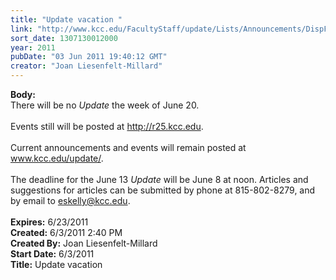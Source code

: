 ```yaml
---
title: "Update vacation "
link: "http://www.kcc.edu/FacultyStaff/update/Lists/Announcements/DispForm.aspx?ID=337"
sort_date: 1307130012000
year: 2011
pubDate: "03 Jun 2011 19:40:12 GMT"
creator: "Joan Liesenfelt-Millard"
---
```


<div><b>Body:</b> <div class=ExternalClass33A98CBD8A3C4FAEAB1165E2504C58A6>
<div>There will be no <em>Update </em>the week of June 20.<br>    </div>
<div>Events still will be posted at <a href="http://r25.kcc.edu/">http://r25.kcc.edu</a>.<br>    </div>
<div>Current announcements and events will remain posted at <a href="/update/">www.kcc.edu/update/</a>.<br>    </div>
<div>The deadline for the June 13 <em>Update</em> will be June 8 at noon. Articles and suggestions for articles can be submitted by phone at 815-802-8279, and by email to <a href="mailto:eskelly@kcc.edu">eskelly@kcc.edu</a>.<br>  </div></div></div>
<div><b>Expires:</b> 6/23/2011</div>
<div><b>Created:</b> 6/3/2011 2:40 PM</div>
<div><b>Created By:</b> Joan Liesenfelt-Millard</div>
<div><b>Start Date:</b> 6/3/2011</div>
<div><b>Title:</b> Update vacation </div>
